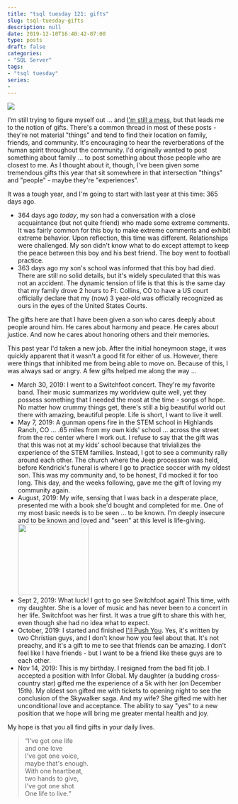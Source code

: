 ```yaml
---
title: "tsql tuesday 121: gifts"
slug: tsql-tuesday-gifts
description: null
date: 2019-12-10T16:40:42-07:00
type: posts
draft: false
categories: 
- "SQL Server"
tags:
- "tsql tuesday"
series:
-
---
```


<img src="http://tsqltuesday.com/wp-content/uploads/2017/02/tsqltuesday.jpg" />

I'm still trying to figure myself out ... and <a href="http://swasheck.github.io/posts/tsql-tuesday-dealers-choice/" target="_blank">I'm still a mess</a>, but that leads me to the notion of gifts. There's a common thread in most of these posts - they're not material "things" and tend to find their location on family, friends, and community. It's encouraging to hear the reverberations of the human spirit throughout the community. I'd originally wanted to post something about family ... to post something about those people who are closest to me. As I thought about it, though, I've been given some tremendous gifts this year that sit somewhere in that intersection "things" and "people" - maybe they're "experiences". 

It was a tough year, and I'm going to start with last year at this time: 365 days ago. 

* 364 days ago _today_, my son had a conversation with a close acquaintance (but not quite friend) who made some extreme comments. It was fairly common for this boy to make extreme comments and exhibit extreme behavior. Upon reflection, this time was different. Relationships were challenged. My son didn't know what to do except attempt to keep the peace between this boy and his best friend. The boy went to football practice. 
* 363 days ago my son's school was informed that this boy had died. There are still no solid details, but it's widely speculated that this was not an accident. The dynamic tension of life is that this is the same day that my family drove 2 hours to Ft. Collins, CO to have a US court officially declare that my (now) 3 year-old was officially recognized as ours in the eyes of the United States Courts. 

The gifts here are that I have been given a son who cares deeply about people around him. He cares about harmony and peace. He cares about justice. And now he cares about honoring others and their memories. 


This past year I'd taken a new job. After the initial honeymoon stage, it was quickly apparent that it wasn't a good fit for either of us. However, there were things that inhibited me from being able to move on. Because of this, I was always sad or angry. A few gifts helped me along the way ... 

* March 30, 2019: I went to a Switchfoot concert. They're my favorite band. Their music summarizes my worldview quite well, yet they possess something that I needed the most at the time - songs of hope. No matter how crummy things get, there's still a big beautiful world out there with amazing, beautiful people. Life is short, I want to live it well. 
* May 7, 2019: A gunman opens fire in the STEM school in Highlands Ranch, CO ... .65 miles from my own kids' school ... across the street from the rec center where I work out. I refuse to say that the gift was that this was not at my kids' school because that trivializes the experience of the STEM families. Instead, I got to see a community rally around each other. The church where the Jeep procession was held, before Kendrick's funeral is where I go to practice soccer with my oldest son. This was my community and, to be honest, I'd mocked it for too long. This day, and the weeks following, gave me the gift of loving my community again.
* August, 2019: My wife, sensing that I was back in a desperate place, presented me with a book she'd bought and completed for me. One of my most basic needs is to be seen ... to be known. I'm deeply insecure and to be known and loved and "seen" at this level is life-giving. <img src="/images/IMG_0083.jpg" height="160" width="160" />
* Sept 2, 2019: What luck! I got to go see Switchfoot again! This time, with my daughter. She is a lover of music and has never been to a concert in her life. Switchfoot was her first. It was a true gift to share this with her, even though she had no idea what to expect. 
* October, 2019: I started and finished <a href="" target="_blank">I'll Push You</a>. Yes, it's written by two Christian guys, and I don't know how you feel about that. It's not preachy, and it's a gift to me to see that friends can be amazing. I don't feel like I have friends - but I want to be a friend like these guys are to each other.
* Nov 14, 2019: This is my birthday. I resigned from the bad fit job. I accepted a position with Infor Global. My daughter (a budding cross-country star) gifted me the experience of a 5k with her (on December 15th). My oldest son gifted me with tickets to opening night to see the conclusion of the Skywalker saga. And my wife? She gifted me with her unconditional love and acceptance. The ability to say "yes" to a new position that we hope will bring me greater mental health and joy. 


My hope is that you all find gifts in your daily lives. 

<blockquote><q>I've got one life<br />
and one love<br />
I've got one voice,<br /> 
maybe that's enough.<br /> 
With one heartbeat,<br /> 
two hands to give,<br /> 
I've got one shot<br /> 
One life to live.</q></blockquote>
